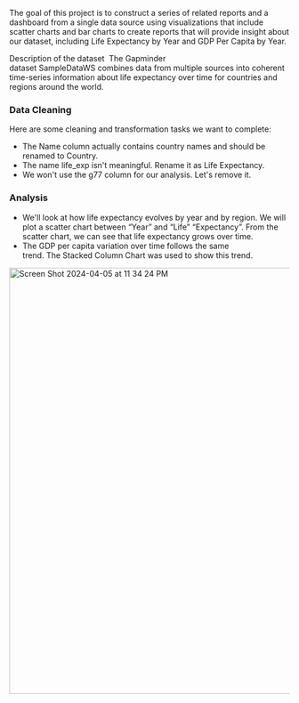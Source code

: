 The goal of this project is to construct a series of related reports and a dashboard from a single data source using visualizations that include scatter charts and bar charts to create reports that will provide insight about our dataset, including Life Expectancy by Year and GDP Per Capita by Year.

Description of the dataset  The Gapminder dataset SampleDataWS combines data from multiple sources into coherent time-series information about life expectancy over time for countries and regions around the world.

### Data Cleaning
Here are some cleaning and transformation tasks we want to complete:
- The Name column actually contains country names and should be renamed to Country.
- The name life_exp isn't meaningful. Rename it as Life Expectancy.
- We won't use the g77 column for our analysis. Let's remove it.

### Analysis
-	We'll look at how life expectancy evolves by year and by region. We will plot a scatter chart between “Year” and “Life” “Expectancy”. From the scatter chart, we can see that life expectancy grows over time.
-	The GDP per capita variation over time follows the same trend. The Stacked Column Chart was used to show this trend.

<img width="766" alt="Screen Shot 2024-04-05 at 11 34 24 PM" src="https://github.com/frvnlaza/Evolution-of-life-expectancy-and-GDP-POWER-BI/assets/140290612/cbc16c6a-c873-4de8-86b5-49132327be6a">

